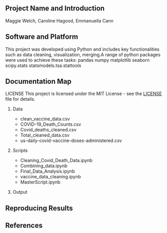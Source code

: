 ## Project Name and Introduction 
 Maggie Welch, Caroline Hagood, Emmanuella Cann


## Software and Platform

This project was developed using Python and includes key functionalities such as data cleaning, visualization, merging.A range of python packages were used to achieve these tasks:
pandas
numpy
matplotlib
seaborn
scipy.stats
statsmodels.tsa.stattools

## Documentation Map

LICENSE
This project is licensed under the MIT License - see the [LICENSE](https://github.com/carolinehagood/covid-project/blob/main/LICENSE) file for details.

1. Data
   - clean_vaccine_data.csv
   - COVID-19_Death_Counts.csv
   - Covid_deaths_cleaned.csv
   - Total_cleaned_data.csv
   - us-daily-covid-vaccine-doses-administered.csv

2. Scripts
   - Cleaning_Covid_Death_Data.ipynb
   - Combining_data.ipynb
   - Final_Data_Analysis.ipynb
   - vaccine_data_cleaning.ipynb
   - MasterScript.ipynb
     
3. Output


## Reproducing Results


## References


